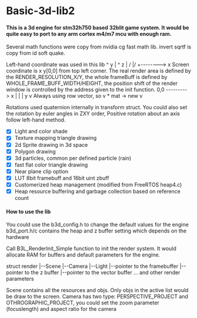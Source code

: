 # Basic-3d-lib2
#### This is a 3d engine for stm32h750 based 32blit game system. It would be quite easy to port to any arm cortex m4/m7 mcu with enough ram. 
Several math functions were copy from nvidia cg fast math lib. invert sqrtf is copy from id soft quake.

Left-hand coordinate was used in this lib
    ^ y
    |    ^ z
    |  /
    |/
    +--------> x
Screen coordinate is x y[0,0] from top left corner. The real render area is defined by the RENDER_RESOLUTION_X/Y, the whole frameBuff is defined by WHOLE_FRAME_BUFF_WIDTH/HEIGHT, the position shift of the render window is controlled by the address given to the init function.
0,0 ---------> x
   |
   |
   |
 y v
Always using row vector, so v * mat -> new v

Rotations used quaternion internally in transform struct. You could also set the rotation by euler angles in ZXY order, Positive rotation about an axis follow left-hand method.
- [x] Light and color shade
- [x] Texture mapping triangle drawing
- [x] 2d Sprite drawing in 3d space
- [x] Polygon drawing
- [x] 3d particles, common per defined particle (rain)
- [x] fast flat color triangle drawing
- [x] Near plane clip option
- [x] LUT 8bit framebuff and 16bit uint zbuff
- [x] Customerized heap management (modified from FreeRTOS heap4.c)
- [x] Heap resource buffering and garbage collection based on reference count

#### How to use the lib
You could use the b3d_config.h to change the default values for the engine
b3d_port.h/c contains the heap and z buffer setting which depends on the hardware

Call B3L_RenderInit_Simple function to init the render system. It would allocate RAM for buffers and default parameters for the engine. 

struct render
         |--Scene
         |--Camera
         |--Light
         |--pointer to the framebuffer
         |--pointer to the z buffer
         |--pointer to the vector buffer
         ... and other render parameters

Scene contains all the resources and objs. Only objs in the active list would be draw to the screen.
Camera has two type: PERSPECTIVE_PROJECT and OTHROGRAPHIC_PROJECT, you could set the zoom parameter (focuslength) and aspect ratio for the camera

